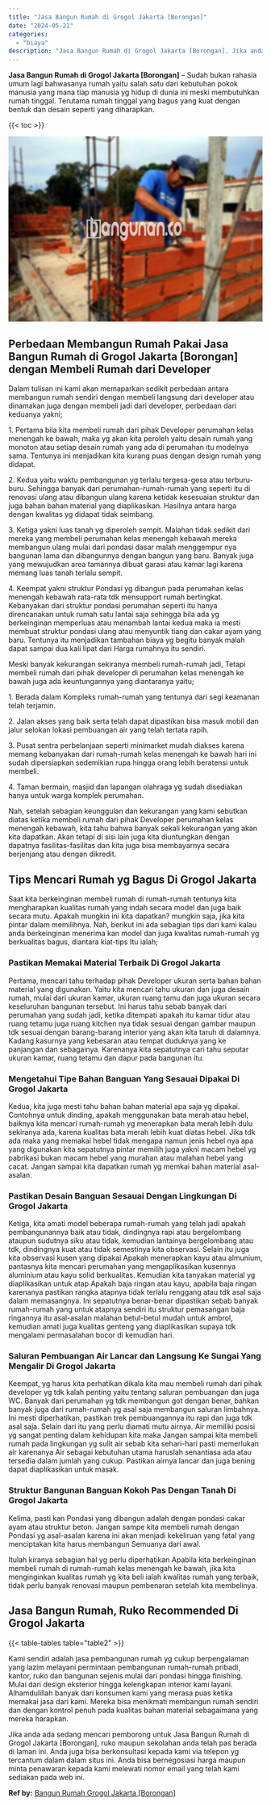 ```yaml
---
title: "Jasa Bangun Rumah di Grogol Jakarta [Borongan]"
date: "2024-05-21"
categories: 
  - "biaya"
description: "Jasa Bangun Rumah di Grogol Jakarta [Borongan]. Jika anda ada sedang mencari pemborong untuk Jasa Bangun Rumah di Grogol Jakarta [Borongan], ruko maupun se..."
---
```


**Jasa Bangun Rumah di Grogol Jakarta \[Borongan\]** – Sudah bukan rahasia umum lagi bahwasanya rumah yaitu salah satu dari kebutuhan pokok manusia yang mana tiap manusia yg hidup di dunia ini meski membutuhkan rumah tinggal. Terutama rumah tinggal yang bagus yang kuat dengan bentuk dan desain seperti yang diharapkan.

{{< toc >}}

![Jasa Bangun Rumah di Grogol Jakarta [Borongan]](/images/borong-bangunan-17.png)

## Perbedaan Membangun Rumah Pakai Jasa Bangun Rumah di Grogol Jakarta \[Borongan\] dengan Membeli Rumah dari Developer

Dalam tulisan ini kami akan memaparkan sedikit perbedaan antara membangun rumah sendiri dengan membeli langsung dari developer atau dinamakan juga dengan membeli jadi dari developer, perbedaan dari keduanya yakni;

1\. Pertama bila kita membeli rumah dari pihak Developer perumahan kelas menengah ke bawah, maka yg akan kita peroleh yaitu desain rumah yang monoton atau setiap desain rumah yang ada di perumahan itu modelnya sama. Tentunya ini menjadikan kita kurang puas dengan design rumah yang didapat.

2\. Kedua yaitu waktu pembangunan yg terlalu tergesa-gesa atau terburu-buru. Sehingga banyak dari perumahan-rumah-rumah yang seperti itu di renovasi ulang atau dibangun ulang karena ketidak kesesuaian struktur dan juga bahan bahan material yang diaplikasikan. Hasilnya antara harga dengan kwalitas yg didapat tidak seimbang.

3\. Ketiga yakni luas tanah yg diperoleh sempit. Malahan tidak sedikit dari mereka yang membeli perumahan kelas menengah kebawah mereka membangun ulang mulai dari pondasi dasar malah menggempur nya bangunan lama dan dibangunnya dengan bangun yang baru. Banyak juga yang mewujudkan area tamannya dibuat garasi atau kamar lagi karena memang luas tanah terlalu sempit.

4\. Keempat yakni struktur Pondasi yg dibangun pada perumahan kelas menengah kebawah rata-rata tdk mensupport rumah bertingkat. Kebanyakan dari struktur pondasi perumahan seperti itu hanya direncanakan untuk rumah satu lantai saja sehingga bila ada yg berkeinginan memperluas atau menambah lantai kedua maka ia mesti membuat struktur pondasi ulang atau menyuntik tiang dan cakar ayam yang baru. Tentunya itu menjadikan tambahan biaya yg begitu banyak malah dapat sampai dua kali lipat dari Harga rumahnya itu sendiri.

Meski banyak kekurangan sekiranya membeli rumah-rumah jadi, Tetapi membeli rumah dari pihak developer di perumahan kelas menengah ke bawah juga ada keuntungannya yang diantaranya yaitu;

1\. Berada dalam Kompleks rumah-rumah yang tentunya dari segi keamanan telah terjamin.

2\. Jalan akses yang baik serta telah dapat dipastikan bisa masuk mobil dan jalur selokan lokasi pembuangan air yang telah tertata rapih.

3\. Pusat sentra perbelanjaan seperti minimarket mudah diakses karena memang kebanyakan dari rumah-rumah kelas menengah ke bawah hari ini sudah dipersiapkan sedemikian rupa hingga orang lebih beratensi untuk membeli.

4\. Taman bermain, masjid dan lapangan olahraga yg sudah disediakan hanya untuk warga komplek perumahan.

Nah, setelah sebagian keunggulan dan kekurangan yang kami sebutkan diatas ketika membeli rumah dari pihak Developer perumahan kelas menengah kebawah, kita tahu bahwa banyak sekali kekurangan yang akan kita dapatkan. Akan tetapi di sisi lain juga kita diuntungkan dengan dapatnya fasilitas-fasilitas dan kita juga bisa membayarnya secara berjenjang atau dengan dikredit.

## Tips Mencari Rumah yg Bagus Di Grogol Jakarta

Saat kita berkeinginan membeli rumah di rumah-rumah tentunya kita mengharapkan kualitas rumah yang indah secara model dan juga baik secara mutu. Apakah mungkin ini kita dapatkan? mungkin saja, jika kita pintar dalam memilihnya. Nah, berikut ini ada sebagian tips dari kami kalau anda berkeinginan menerima kan model dan juga kwalitas rumah-rumah yg berkualitas bagus, diantara kiat-tips Itu ialah;

### Pastikan Memakai Material Terbaik Di Grogol Jakarta

Pertama, mencari tahu terhadap pihak Developer ukuran serta bahan bahan material yang digunakan. Yaitu kita mencari tahu ukuran dan juga desain rumah, mulai dari ukuran kamar, ukuran ruang tamu dan juga ukuran secara keseluruhan bangunan tersebut. Ini harus tahu sebab banyak dari perumahan yang sudah jadi, ketika ditempati apakah itu kamar tidur atau ruang tetamu juga ruang kitchen nya tidak sesuai dengan gambar maupun tdk sesuai dengan barang-barang interior yang akan kita taruh di dalamnya. Kadang kasurnya yang kebesaran atau tempat duduknya yang ke panjangan dan sebagainya. Karenanya kita sepatutnya cari tahu seputar ukuran kamar, ruang tetamu dan dapur pada bangunan itu.

### Mengetahui Tipe Bahan Banguan Yang Sesauai Dipakai Di Grogol Jakarta

Kedua, kita juga mesti tahu bahan bahan material apa saja yg dipakai. Contohnya untuk dinding, apakah menggunakan bata merah atau hebel, baiknya kita mencari rumah-rumah yg menerapkan bata merah lebih dulu sekiranya ada, karena kualitas bata merah lebih kuat diatas hebel. Jika tdk ada maka yang memakai hebel tidak mengapa namun jenis hebel nya apa yang digunakan kita sepatutnya pintar memilih juga yakni macam hebel yg pabrikasi bukan macam hebel yang murahan atau malahan hebel yang cacat. Jangan sampai kita dapatkan rumah yg memkai bahan material asal-asalan.

### Pastikan Desain Banguan Sesauai Dengan Lingkungan Di Grogol Jakarta

Ketiga, kita amati model beberapa rumah-rumah yang telah jadi apakah pembangunannya baik atau tidak, dindingnya rapi atau bergelombang ataupun sudutnya siku atau tidak, kemudian lantainya bergelombang atau tdk, dindingnya kuat atau tidak semestinya kita observasi. Selain itu juga kita observasi kusen yang dipakai Apakah menerapkan kayu atau almunium, pantasnya kita mencari perumahan yang mengaplikasikan kusennya aluminium atau kayu solid berkualitas. Kemudian kita tanyakan material yg diaplikasikan untuk atap Apakah baja ringan atau kayu, apabila baja ringan karenanya pastikan rangka atapnya tidak terlalu renggang atau tdk asal saja dalam memasangnya. Ini sepatutnya benar-benar dipastikan sebab banyak rumah-rumah yang untuk atapnya sendiri itu struktur pemasangan baja ringannya itu asal-asalan malahan betul-betul mudah untuk ambrol, kemudian amati juga kualitas genteng yang diaplikasikan supaya tdk mengalami permasalahan bocor di kemudian hari.

### Saluran Pembuangan Air Lancar dan Langsung Ke Sungai Yang Mengalir Di Grogol Jakarta

Keempat, yg harus kita perhatikan dikala kita mau membeli rumah dari pihak developer yg tdk kalah penting yaitu tentang saluran pembuangan dan juga WC. Banyak dari perumahan yg tdk membangun got dengan benar, bahkan banyak juga dari rumah-rumah yg asal saja membangun saluran limbahnya. Ini mesti diperhatikan, pastikan trek pembuangannya itu rapi dan juga tdk asal saja. Selain dari itu yang perlu diamati mutu airnya. Air memiliki posisi yg sangat penting dalam kehidupan kita maka Jangan sampai kita membeli rumah pada lingkungan yg sulit air sebab kita sehari-hari pasti memerlukan air karenanya Air sebagai kebutuhan utama haruslah senantiasa ada atau tersedia dalam jumlah yang cukup. Pastikan airnya lancar dan juga bening dapat diaplikasikan untuk masak.

### Struktur Bangunan Banguan Kokoh Pas Dengan Tanah Di Grogol Jakarta

Kelima, pasti kan Pondasi yang dibangun adalah dengan pondasi cakar ayam atau struktur beton. Jangan sampe kita membeli rumah dengan Pondasi yg asal-asalan karena ini akan menjadi kekeliruan yang fatal yang menciptakan kita harus membangun Semuanya dari awal.

Itulah kiranya sebagian hal yg perlu diperhatikan Apabila kita berkeinginan membeli rumah di rumah-rumah kelas menengah ke bawah, jika kita menginginkan kualitas rumah yg kita beli ialah kwalitas rumah yang terbaik, tidak perlu banyak renovasi maupun pembenaran setelah kita membelinya.

## Jasa Bangun Rumah, Ruko Recommended Di Grogol Jakarta

{{< table-tables table="table2" >}}

Kami sendiri adalah jasa pembangunan rumah yg cukup berpengalaman yang lazim melayani permintaan pembangunan rumah-rumah pribadi, kantor, ruko dan bangunan sejenis mulai dari pondasi hingga finishing. Mulai dari design eksterior hingga kelengkapan interior kami layani. Alhamdulillah banyak dari konsumen kami yang merasa puas ketika memakai jasa dari kami. Mereka bisa menikmati membangun rumah sendiri dan dengan kontrol penuh pada kualitas bahan material sebagaimana yang mereka harapkan.

Jika anda ada sedang mencari pemborong untuk Jasa Bangun Rumah di Grogol Jakarta \[Borongan\], ruko maupun sekolahan anda telah pas berada di laman ini. Anda juga bisa berkonsultasi kepada kami via telepon yg tercantum dalam dalam situs ini. Anda bisa bernegosiasi harga maupun minta penawaran kepada kami melewati nomor email yang telah kami sediakan pada web ini.

**Ref by:** [Bangun Rumah Grogol Jakarta [Borongan]](https://id.wikipedia.org/wiki/Bangun)
